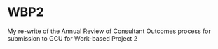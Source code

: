 # WBP2

My re-write of the Annual Review of Consultant Outcomes process for submission to GCU for Work-based Project 2